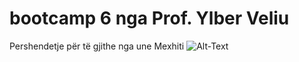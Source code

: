 # bootcamp 6 nga Prof. Ylber Veliu
Pershendetje për të gjithe nga une Mexhiti
<img src="/Pfad/zum/Bild.jpg" alt="Alt-Text" title="optionaler Titel" />
